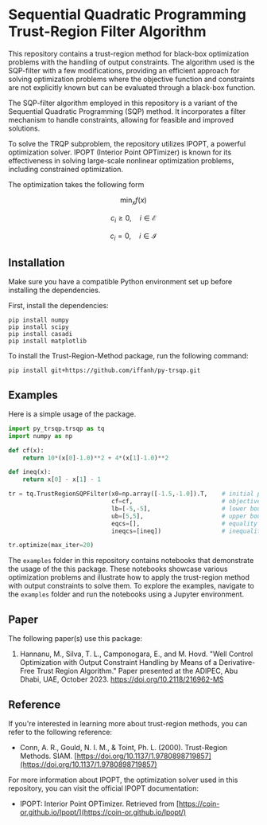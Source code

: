 # Sequential Quadratic Programming Trust-Region Filter Algorithm

This repository contains a trust-region method for black-box optimization problems with the handling of output constraints. The algorithm used is the SQP-filter with a few modifications, providing an efficient approach for solving optimization problems where the objective function and constraints are not explicitly known but can be evaluated through a black-box function.

The SQP-filter algorithm employed in this repository is a variant of the Sequential Quadratic Programming (SQP) method. It incorporates a filter mechanism to handle constraints, allowing for feasible and improved solutions.

To solve the TRQP subproblem, the repository utilizes IPOPT, a powerful optimization solver. IPOPT (Interior Point OPTimizer) is known for its effectiveness in solving large-scale nonlinear optimization problems, including constrained optimization.

The optimization takes the following form

$$ \min_x f(x) $$

$$ c_i \geq 0, \quad i \in \mathcal{E} $$

$$ c_i = 0, \quad i \in \mathcal{I} $$

## Installation

Make sure you have a compatible Python environment set up before installing the dependencies.

First, install the dependencies: 

```shell
pip install numpy
pip install scipy
pip install casadi
pip install matplotlib
```

To install the Trust-Region-Method package, run the following command:

```shell
pip install git+https://github.com/iffanh/py-trsqp.git
```

## Examples

Here is a simple usage of the package.
```python 
import py_trsqp.trsqp as tq
import numpy as np

def cf(x):
    return 10*(x[0]-1.0)**2 + 4*(x[1]-1.0)**2

def ineq(x):
    return x[0] - x[1] - 1

tr = tq.TrustRegionSQPFilter(x0=np.array([-1.5,-1.0]).T,    # initial points
                             cf=cf,                         # objective function
                             lb=[-5,-5],                    # lower bound
                             ub=[5,5],                      # upper bound
                             eqcs=[],                       # equality constraints
                             ineqcs=[ineq])                 # inequality constraints

tr.optimize(max_iter=20)
```



The `examples` folder in this repository contains notebooks that demonstrate the usage of the this package. These notebooks showcase various optimization problems and illustrate how to apply the trust-region method with output constraints to solve them. To explore the examples, navigate to the `examples` folder and run the notebooks using a Jupyter environment.

## Paper
The following paper(s) use this package:
1. Hannanu, M., Silva, T. L., Camponogara, E., and M. Hovd. "Well Control Optimization with Output Constraint Handling by Means of a Derivative-Free Trust Region Algorithm." Paper presented at the ADIPEC, Abu Dhabi, UAE, October 2023. https://doi.org/10.2118/216962-MS

## Reference

If you're interested in learning more about trust-region methods, you can refer to the following reference:

- Conn, A. R., Gould, N. I. M., & Toint, Ph. L. (2000). Trust-Region Methods. SIAM. [https://doi.org/10.1137/1.9780898719857](https://doi.org/10.1137/1.9780898719857)

For more information about IPOPT, the optimization solver used in this repository, you can visit the official IPOPT documentation:

- IPOPT: Interior Point OPTimizer. Retrieved from [https://coin-or.github.io/Ipopt/](https://coin-or.github.io/Ipopt/)
